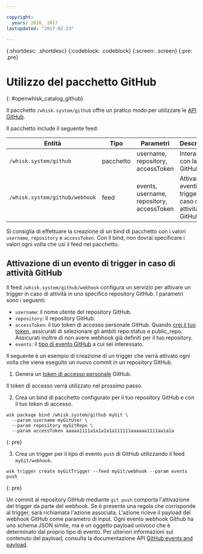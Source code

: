 ```yaml
---

copyright:
  years: 2016, 2017
lastupdated: "2017-02-23"

---
```


{:shortdesc: .shortdesc}
{:codeblock: .codeblock}
{:screen: .screen}
{:pre: .pre}

# Utilizzo del pacchetto GitHub
{: #openwhisk_catalog_github}

Il pacchetto `/whisk.system/github` offre un pratico modo per utilizzare le [API GitHub](https://developer.github.com/).

Il pacchetto include il seguente feed:

| Entità | Tipo | Parametri | Descrizione |
| --- | --- | --- | --- |
| `/whisk.system/github` | pacchetto | username, repository, accessToken | Interagire con la API GitHub |
| `/whisk.system/github/webhook` | feed | events, username, repository, accessToken | Attivare gli eventi di trigger in caso di attività GitHub |

Si consiglia di effettuare la creazione di un bind di pacchetto con i valori `username`, `repository` e `accessToken`.  Con il bind, non dovrai specificare i valori ogni volta che usi il feed nel pacchetto.

## Attivazione di un evento di trigger in caso di attività GitHub

Il feed `/whisk.system/github/webhook` configura un servizio per attivare un trigger in caso di attività in uno specifico repository GitHub. I parametri sono i seguenti:

- `username`: il nome utente del repository GitHub.
- `repository`: Il repository GitHub.
- `accessToken`: il tuo token di accesso personale GitHub. Quando [crei il tuo token](https://github.com/settings/tokens), assicurati di selezionare gli ambiti repo:status e public_repo. Assicurati inoltre di non avere webhook già definiti per il tuo repository.
- `events`: il [tipo di evento GitHub](https://developer.github.com/v3/activity/events/types/) a cui sei interessato.

Il seguente è un esempio di creazione di un trigger che verrà attivato ogni volta che viene eseguito un nuovo commit in un repository GitHub.

1. Genera un [token di accesso personale](https://github.com/settings/tokens) GitHub.
  
  Il token di accesso verrà utilizzato nel prossimo passo.
  
2. Crea un bind di pacchetto configurato per il tuo repository GitHub e con il tuo token di accesso.
  
  ```
  wsk package bind /whisk.system/github myGit \
    --param username myGitUser \
    --param repository myGitRepo \
    --param accessToken aaaaa1111a1a1a1a1a111111aaaaaa1111aa1a1a
  ```
  {: pre}
  
3. Crea un trigger per il tipo di evento `push` di GitHub utilizzando il feed `myGit/webhook`.
  
  ```
  wsk trigger create myGitTrigger --feed myGit/webhook --param events push
  ```
  {: pre}
  
  Un commit al repository GitHub mediante `git push` comporta l'attivazione del trigger da parte del webhook. Se è presente una regola che corrisponde al trigger, sarà richiamata l'azione associata.
  L'azione riceve il payload del webhook GitHub come parametro di input. Ogni evento webhook Github ha uno schema JSON simile, ma è un oggetto payload univoco che è determinato dal proprio tipo di evento.
  Per ulteriori informazioni sul contenuto del payload, consulta la documentazione API [GitHub events and payload](https://developer.github.com/v3/activity/events/types/).
  
